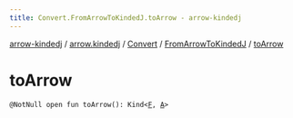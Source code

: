 ```yaml
---
title: Convert.FromArrowToKindedJ.toArrow - arrow-kindedj
---
```


[arrow-kindedj](../../../index.html) / [arrow.kindedj](../../index.html) / [Convert](../index.html) / [FromArrowToKindedJ](index.html) / [toArrow](./to-arrow.html)

# toArrow

`@NotNull open fun toArrow(): Kind<`[`F`](index.html#F)`, `[`A`](index.html#A)`>`